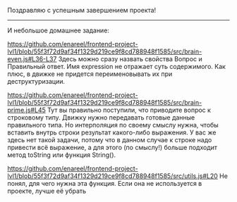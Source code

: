 Поздравляю с успешным завершением проекта!

---

И небольшое домашнее задание:


https://github.com/enareel/frontend-project-lvl1/blob/55f3f72d9af34f1329d219ce9f8cd788948f1585/src/brain-even.js#L36-L37
Здесь можно сразу назвать свойства Вопрос и Правильный ответ. Имя expression не отражает суть содержимого. Как плюс, в движке не придется переименовывать их при деструктуризации.


https://github.com/enareel/frontend-project-lvl1/blob/55f3f72d9af34f1329d219ce9f8cd788948f1585/src/brain-prime.js#L45
Тут вы правильно поступили, что приводите вопрос к строковому типу. Движку нужно передавать готовые данные правильного типа. Но интерполяция по своему смыслу нужна, чтобы вставить внутрь строки результат какого-либо выражения. У вас же здесь нет такой задачи, потому что в данном случае к строке надо привести всё выражение, а для этого (по смыслу!) больше подходит метод toString или функция String().


https://github.com/enareel/frontend-project-lvl1/blob/55f3f72d9af34f1329d219ce9f8cd788948f1585/src/utils.js#L20
Не понял, для чего нужна эта функция. Если она не используется в проекте, лучше её убрать